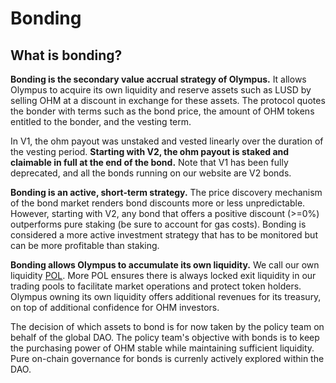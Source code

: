 # Bonding

## What is bonding?

**Bonding is the secondary value accrual strategy of Olympus.** It allows Olympus
to acquire its own liquidity and reserve assets such as LUSD by selling OHM
at a discount in exchange for these assets. The protocol quotes the bonder with
terms such as the bond price, the amount of OHM tokens entitled to the bonder, and
the vesting term. 

In V1, the ohm payout was unstaked and vested linearly over the duration of the vesting period. 
**Starting with V2, the ohm payout is staked and claimable in full at the end of the bond.**
Note that V1 has been fully deprecated, and all the bonds running on our website are V2 bonds. 

**Bonding is an active, short-term strategy.** 
The price discovery mechanism of the bond market renders bond discounts more or less unpredictable. 
However, starting with V2, any bond that offers a positive discount (>=0%) outperforms pure staking (be sure to account for gas costs). 
Bonding is considered a more active investment strategy that has to be monitored but can be more profitable 
than staking.

**Bonding allows Olympus to accumulate its own liquidity.** 
We call our own liquidity [POL](../references/glossary.md#pol). 
More POL ensures there is always locked exit liquidity in our trading pools to facilitate market operations
and protect token holders. Olympus owning its own liquidity offers additional revenues for its treasury, on top
of additional confidence for OHM investors.

The decision of which assets to bond is for now taken by the policy team on behalf of the global DAO. The policy team's 
objective with bonds is to keep the purchasing power of OHM stable while maintaining sufficient liquidity. 
Pure on-chain governance for bonds is currenly actively explored within the DAO. 